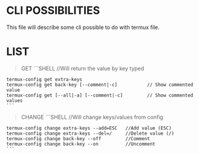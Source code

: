 # CLI POSSIBILITIES

This file will describe some cli possible to do with termux file.

# LIST

> GET
	```SHELL
	//Will return the value by key typed

	termux-config get extra-keys
	termux-config get back-key [--comment|-c]   		// Show commented value
	termux-config get [--all|-a] [--comment|-c] 		// Show commented values
	```
> CHANGE
	```SHELL
	//Will change keys/values from config

	termux-config change extra-keys --add=ESC 	//Add value (ESC)
	termux-config change extra-keys --del=/		//Delete value (/)
	termux-config change back-key --off 		//Comment
	termux-config change back-key --on 		    //Uncomment
	```

